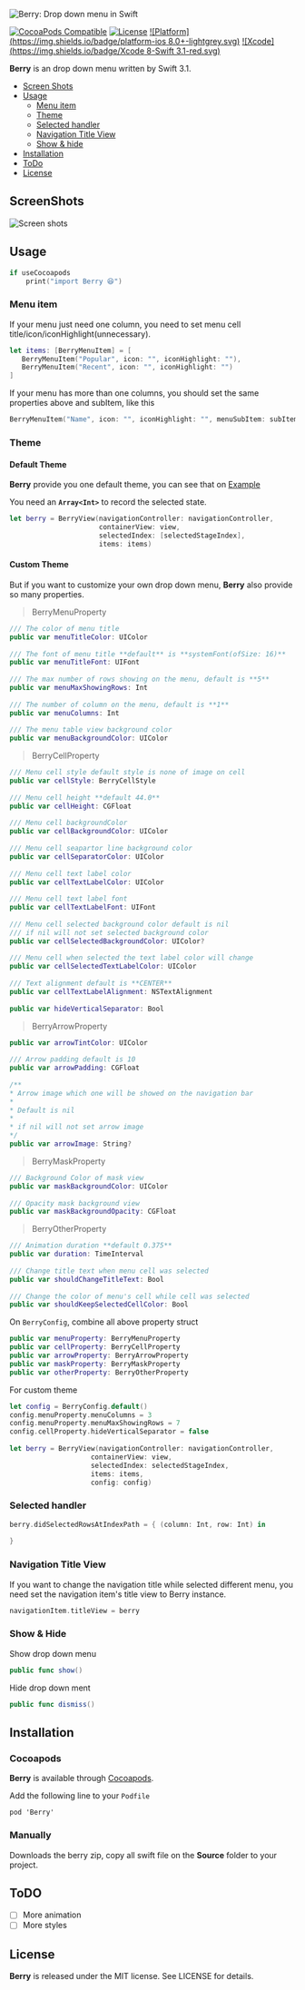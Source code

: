 ![Berry: Drop down menu in Swift](http://7xie11.com1.z0.glb.clouddn.com/Group.png)

[![CocoaPods Compatible](https://img.shields.io/badge/pod-v1.2.0-blue.svg)](https://img.shields.io/badge/pod-v1.2.0-blue.svg)
[![License](https://img.shields.io/badge/license-MIT-000000.svg)](https://raw.githubusercontent.com/ShiWeiCN/Berry/master/LICENSE)
[![Platform](https://img.shields.io/badge/platform-ios 8.0+-lightgrey.svg)](https://github.com/ShiWeiCN/Goku)
[![Xcode](https://img.shields.io/badge/Xcode 8-Swift 3.1-red.svg)](https://github.com/ShiWeiCN/Berry)


**Berry** is an drop down menu written by Swift 3.1.

- [Screen Shots](#screenshots)
- [Usage](#usage)
    - [Menu item](#menuitem)
    - [Theme](#theme)
    - [Selected handler](#selectedhandler)
    - [Navigation Title View](#navigationtitleview)
    - [Show & hide](#show&hide)
- [Installation](#installation)
- [ToDo](#todo)
- [License](#license)

## ScreenShots

![Screen shots](Gif/berry.gif)

## Usage

```swift
if useCocoapods
    print("import Berry 😆")

```

### Menu item

If your menu just need one column, you need to set menu cell title/icon/iconHighlight(unnecessary).

```swift
let items: [BerryMenuItem] = [
   BerryMenuItem("Popular", icon: "", iconHighlight: ""),
   BerryMenuItem("Recent", icon: "", iconHighlight: "")
]
```

If your menu has more than one columns, you should set the same properties above and subItem, like this

```swift
BerryMenuItem("Name", icon: "", iconHighlight: "", menuSubItem: subItem)
```

### Theme

#### Default Theme

**Berry** provide you one default theme, you can see that on [Example](https://github.com/ShiWeiCN/Berry)

You need an **`Array<Int>`** to record the selected state.

```swift
let berry = BerryView(navigationController: navigationController,
                      containerView: view,
                      selectedIndex: [selectedStageIndex],
                      items: items)
```

#### Custom Theme

But if you want to customize your own drop down menu, **Berry** also provide so many properties.

> BerryMenuProperty

```swift
/// The color of menu title
public var menuTitleColor: UIColor
    
/// The font of menu title **default** is **systemFont(ofSize: 16)**
public var menuTitleFont: UIFont
    
/// The max number of rows showing on the menu, default is **5**
public var menuMaxShowingRows: Int
    
/// The number of column on the menu, default is **1**
public var menuColumns: Int
    
/// The menu table view background color
public var menuBackgroundColor: UIColor

```

> BerryCellProperty

```swift
/// Menu cell style default style is none of image on cell
public var cellStyle: BerryCellStyle
    
/// Menu cell height **default 44.0**
public var cellHeight: CGFloat
    
/// Menu cell backgroundColor
public var cellBackgroundColor: UIColor
    
/// Menu cell seapartor line background color
public var cellSeparatorColor: UIColor
    
/// Menu cell text label color
public var cellTextLabelColor: UIColor
    
/// Menu cell text label font
public var cellTextLabelFont: UIFont
    
/// Menu cell selected background color default is nil
/// if nil will not set selected background color
public var cellSelectedBackgroundColor: UIColor?
    
/// Menu cell when selected the text label color will change
public var cellSelectedTextLabelColor: UIColor
    
/// Text alignment default is **CENTER**
public var cellTextLabelAlignment: NSTextAlignment
    
public var hideVerticalSeparator: Bool
```

> BerryArrowProperty

```swift
public var arrowTintColor: UIColor
    
/// Arrow padding default is 10
public var arrowPadding: CGFloat
    
/**
* Arrow image which one will be showed on the navigation bar
*
* Default is nil
*
* if nil will not set arrow image
*/
public var arrowImage: String?
```

> BerryMaskProperty

```swift
/// Background Color of mask view
public var maskBackgroundColor: UIColor
    
/// Opacity mask background view
public var maskBackgroundOpacity: CGFloat
```

> BerryOtherProperty

```swift
/// Animation duration **default 0.375**
public var duration: TimeInterval
    
/// Change title text when menu cell was selected
public var shouldChangeTitleText: Bool
    
/// Change the color of menu's cell while cell was selected
public var shouldKeepSelectedCellColor: Bool
```

On `BerryConfig`, combine all above property struct

```swift
public var menuProperty: BerryMenuProperty
public var cellProperty: BerryCellProperty 
public var arrowProperty: BerryArrowProperty 
public var maskProperty: BerryMaskProperty 
public var otherProperty: BerryOtherProperty
```

For custom theme

```swift
let config = BerryConfig.default()
config.menuProperty.menuColumns = 3
config.menuProperty.menuMaxShowingRows = 7
config.cellProperty.hideVerticalSeparator = false
   
let berry = BerryView(navigationController: navigationController,
                    containerView: view,
                    selectedIndex: selectedStageIndex,
                    items: items,
                    config: config)
```

### Selected handler

```swift
berry.didSelectedRowsAtIndexPath = { (column: Int, row: Int) in
    
}
```

### Navigation Title View

If you want to change the navigation title while selected different menu, you need set the navigation item's title view to Berry instance.

```swift
navigationItem.titleView = berry
```

### Show & Hide

Show drop down menu

```swift
public func show()
```

Hide drop down ment

```swift
public func dismiss()
```

## Installation

### Cocoapods

**Berry** is available through [Cocoapods](https://cocoapods.org/).

Add the following line to your `Podfile`

```
pod 'Berry'
```

### Manually

Downloads the berry zip, copy all swift file on the **Source** folder to your project.

## ToDO

- [ ] More animation
- [ ] More styles

## License

**Berry** is released under the MIT license. See LICENSE for details.






